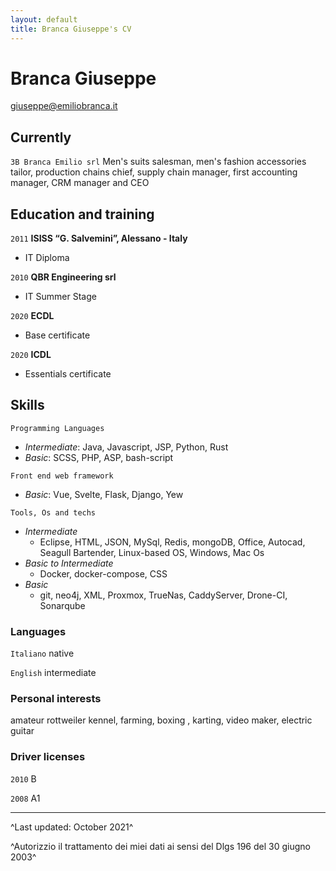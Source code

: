 ```yaml
---
layout: default
title: Branca Giuseppe's CV
---
```

# Branca Giuseppe

<div id="webaddress">
<a href="giuseppe@emiliobranca.it">giuseppe@emiliobranca.it</a>
</div>


## Currently

`3B Branca Emilio srl`
Men's suits salesman, men's fashion accessories tailor, production chains chief, supply chain manager, first accounting manager, CRM manager and CEO 



## Education and training

`2011`
__ISISS “G. Salvemini”, Alessano - Italy__ 

- IT Diploma

`2010`
**QBR Engineering srl**

- IT Summer Stage

`2020`
__ECDL__

- Base certificate

`2020`
__ICDL__

- Essentials certificate


## Skills

`Programming Languages`
  - _Intermediate_: Java, Javascript, JSP, Python, Rust 
  - _Basic_: SCSS, PHP, ASP, bash-script

`Front end web framework`
  - _Basic_: Vue, Svelte, Flask, Django, Yew

`Tools, Os and techs`
- _Intermediate_
  - Eclipse, HTML, JSON, MySql, Redis, mongoDB, Office, Autocad, Seagull Bartender, Linux-based OS, Windows, Mac Os
- _Basic to Intermediate_
  - Docker, docker-compose, CSS
- _Basic_
  - git, neo4j, XML, Proxmox, TrueNas, CaddyServer, Drone-CI, Sonarqube
 
### Languages
`Italiano`
native

`English`
intermediate


### Personal interests
amateur rottweiler kennel, farming, boxing , karting, video maker, electric guitar


### Driver licenses

`2010`
B

`2008`
A1

----------

^Last updated: October 2021^

^Autorizzio il trattamento dei miei dati ai sensi del Dlgs 196 del 30 giugno 2003^


